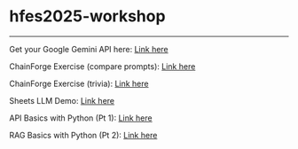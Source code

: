 # hfes2025-workshop
------
Get your Google Gemini API here: [Link here](https://console.cloud.google.com/apis/)

ChainForge Exercise (compare prompts): [Link here](https://chainforge.ai/play/?f=3dw2h6x2ydq80)

ChainForge Exercise (trivia): [Link here](https://chainforge.ai/play/?f=1p56udks6y0xu)

Sheets LLM Demo: [Link here](https://docs.google.com/spreadsheets/d/1bG7fiyAzJYxheQmhZIAv5517DQK4HRm4zrK0sjURCro/edit?usp=sharing)

API Basics with Python (Pt 1): [Link here](https://colab.research.google.com/drive/15R-hkuZQtyla96ZuuMvOWrjNND9ASDoO?usp=sharing)

RAG Basics with Python (Pt 2): [Link here](https://colab.research.google.com/drive/1yca6WHGDih-diuSzVirehRrZMqgNnvj9?usp=sharing)
